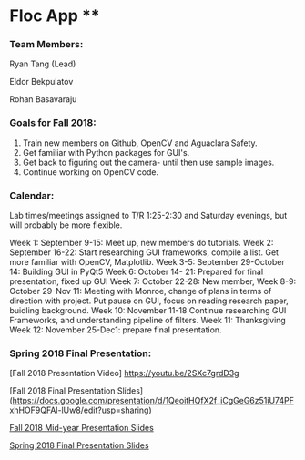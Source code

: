 # Floc App **

### Team Members:

Ryan Tang (Lead)

Eldor Bekpulatov

Rohan Basavaraju




### Goals for Fall 2018:
1. Train new members on Github, OpenCV and Aguaclara Safety.
2. Get familiar with Python packages for GUI's.
3. Get back to figuring out the camera- until then use sample images.
4. Continue working on OpenCV code.

### Calendar:
Lab times/meetings assigned to T/R 1:25-2:30 and Saturday evenings, but will probably be more flexible.

Week 1: September 9-15: Meet up, new members do tutorials.
Week 2: September 16-22: Start researching GUI frameworks, compile a list. Get more familiar with OpenCV, Matplotlib.
Week 3-5: September 29-October 14: Building GUI in PyQt5
Week 6: October 14- 21: Prepared for final presentation, fixed up GUI
Week 7: October 22-28: New member, 
Week 8-9: October 29-Nov 11: Meeting with Monroe, change of plans in terms of direction with project. Put pause on GUI, focus on reading research paper, buidling background.
Week 10: November 11-18 Continue researching GUI Frameworks, and understanding pipeline of filters.
Week 11: Thanksgiving
Week 12: November 25-Dec1: prepare final presentation.

### Spring 2018 Final Presentation:

[Fall 2018 Presentation Video] https://youtu.be/2SXc7grdD3g

[Fall 2018 Final Presentation Slides] (https://docs.google.com/presentation/d/1QeoitHQfX2f_iCgGeG6z51iU74PFxhHOF9QFAl-lUw8/edit?usp=sharing)

[Fall 2018 Mid-year Presentation Slides](https://docs.google.com/presentation/d/1Xp4mftEvN9sQQSgwsrfPOWZciWiqELBXN0llDnjOKtY/edit#slide=id.g452cc128b8_0_48)

[Spring 2018 Final Presentation Slides](https://docs.google.com/presentation/d/179ZJ4xV3CmCaJTuzQGwk44EMOw9uHwCoV8oW-3GeamI/edit?usp=sharing)

